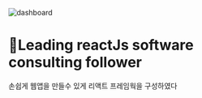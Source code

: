 ![dashboard](https://user-images.githubusercontent.com/69499909/90401995-beb0bc00-e0d9-11ea-8fdf-35fcf50502ee.gif)
# 🚀Leading reactJs software consulting follower

손쉽게 웹앱을 만들수 있게 리액트 프레임웍을 구성하였다

